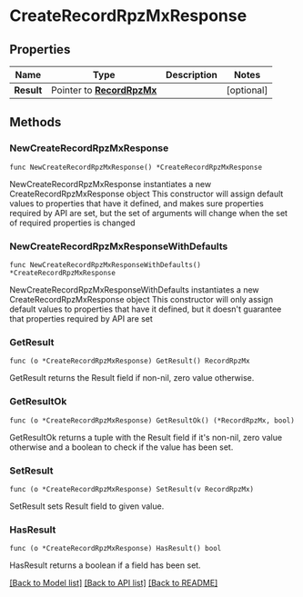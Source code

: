 # CreateRecordRpzMxResponse

## Properties

Name | Type | Description | Notes
------------ | ------------- | ------------- | -------------
**Result** | Pointer to [**RecordRpzMx**](RecordRpzMx.md) |  | [optional] 

## Methods

### NewCreateRecordRpzMxResponse

`func NewCreateRecordRpzMxResponse() *CreateRecordRpzMxResponse`

NewCreateRecordRpzMxResponse instantiates a new CreateRecordRpzMxResponse object
This constructor will assign default values to properties that have it defined,
and makes sure properties required by API are set, but the set of arguments
will change when the set of required properties is changed

### NewCreateRecordRpzMxResponseWithDefaults

`func NewCreateRecordRpzMxResponseWithDefaults() *CreateRecordRpzMxResponse`

NewCreateRecordRpzMxResponseWithDefaults instantiates a new CreateRecordRpzMxResponse object
This constructor will only assign default values to properties that have it defined,
but it doesn't guarantee that properties required by API are set

### GetResult

`func (o *CreateRecordRpzMxResponse) GetResult() RecordRpzMx`

GetResult returns the Result field if non-nil, zero value otherwise.

### GetResultOk

`func (o *CreateRecordRpzMxResponse) GetResultOk() (*RecordRpzMx, bool)`

GetResultOk returns a tuple with the Result field if it's non-nil, zero value otherwise
and a boolean to check if the value has been set.

### SetResult

`func (o *CreateRecordRpzMxResponse) SetResult(v RecordRpzMx)`

SetResult sets Result field to given value.

### HasResult

`func (o *CreateRecordRpzMxResponse) HasResult() bool`

HasResult returns a boolean if a field has been set.


[[Back to Model list]](../README.md#documentation-for-models) [[Back to API list]](../README.md#documentation-for-api-endpoints) [[Back to README]](../README.md)


